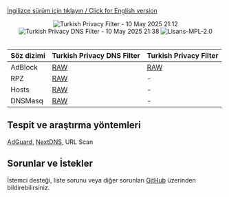 [İngilizce sürüm için tıklayın / Click for English version](README-en.md)
<div align="center">
    <img src="https://img.shields.io/badge/Turkish%20Privacy%20Filter-10%20May%202025%2021%3A12-green.svg?longCache=true&style=for-the-badge"
         alt="Turkish Privacy Filter - 10 May 2025 21:12" />
        <img src="https://img.shields.io/badge/Turkish%20Privacy%20DNS%20Filter-10%20May%202025%2021%3A38-green.svg?longCache=true&style=for-the-badge"
         alt="Turkish Privacy DNS Filter - 10 May 2025 21:38" />
    <img src="https://img.shields.io/badge/License-MPL 2.0-orange.svg?longCache=true&style=for-the-badge"
         alt="Lisans-MPL-2.0" />
</div>
<br/>

| Söz dizimi | Turkish Privacy DNS Filter | Turkish Privacy Filter |
| ------------ | ------------ | ------------ |
| AdBlock  | [RAW](https://raw.githubusercontent.com/saurane/Turkish-Blocklist/master/Blocklist/adblock.txt "RAW") | [RAW](https://raw.githubusercontent.com/saurane/Turkish-Blocklist/master/Blocklist/adb-privacy.txt "RAW") | 
| RPZ | [RAW](https://raw.githubusercontent.com/saurane/Turkish-Blocklist/master/Blocklist/rpz.txt "RAW") | - |
| Hosts | [RAW](https://raw.githubusercontent.com/saurane/Turkish-Blocklist/master/Blocklist/hosts.txt "RAW") | - |
| DNSMasq | [RAW](https://raw.githubusercontent.com/saurane/Turkish-Blocklist/master/Blocklist/dnsmasq.txt "RAW") | - |

## Tespit ve araştırma yöntemleri
[AdGuard](https://adguard.com/), [NextDNS](https://nextdns.io/), URL Scan

## Sorunlar ve İstekler
İstemci desteği, liste sorunu veya diğer sorunları [GitHub](https://github.com/saurane/Turkish-Blocklist/issues) üzerinden bildirebilirsiniz.
